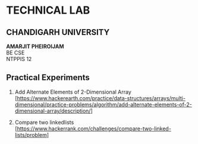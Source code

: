 
# TECHNICAL LAB

## CHANDIGARH UNIVERSITY
<b>AMARJIT PHEIROIJAM </b><br />
BE CSE <br />
NTPPIS 12 <br />

## Practical Experiments</br>
1. Add Alternate Elements of 2-Dimensional Array <br>
[https://www.hackerearth.com/practice/data-structures/arrays/multi-dimensional/practice-problems/algorithm/add-alternate-elements-of-2-dimensional-array/description/]

2. Compare two linkedlists
[https://www.hackerrank.com/challenges/compare-two-linked-lists/problem]

